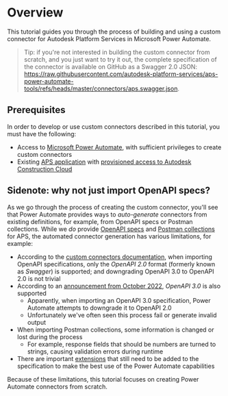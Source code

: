 # Overview

This tutorial guides you through the process of building and using a custom connector for Autodesk Platform Services in Microsoft Power Automate.

> Tip: if you're not interested in building the custom connector from scratch, and you just want to try it out, the complete specification of the connector is available on GitHub as a Swagger 2.0 JSON: https://raw.githubusercontent.com/autodesk-platform-services/aps-power-automate-tools/refs/heads/master/connectors/aps.swagger.json.

## Prerequisites

In order to develop or use custom connectors described in this tutorial, you must have the following:

- Access to [Microsoft Power Automate](https://make.powerautomate.com), with sufficient privileges to create custom connectors
- Existing [APS application](https://get-started.aps.autodesk.com/#create-an-account) with [provisioned access to Autodesk Construction Cloud](https://get-started.aps.autodesk.com/#provision-access-in-other-products)

## Sidenote: why not just import OpenAPI specs?

As we go through the process of creating the custom connector, you'll see that Power Automate provides ways to _auto-generate_ connectors from existing definitions, for example, from OpenAPI specs or Postman collections. While we _do_ provide [OpenAPI specs](https://aps.autodesk.com/blog/openapi-specs-are-here) and [Postman collections](https://github.com/autodesk-platform-services/aps-postman-collections) for APS, the automated connector generation has various limitations, for example:

- According to the [custom connectors documentation](https://learn.microsoft.com/en-us/connectors/custom-connectors/define-openapi-definition), when importing OpenAPI specifications, only the _OpenAPI 2.0_ format (formerly known as _Swagger_) is supported; and downgrading OpenAPI 3.0 to OpenAPI 2.0 is not trivial
- According to an [announcement from October 2022](https://learn.microsoft.com/en-us/power-platform-release-plan/2022wave1/power-platform-pro-development/openapi-3-support-custom-connectors), _OpenAPI 3.0_ is also supported
  - Apparently, when importing an OpenAPI 3.0 specification, Power Automate attempts to downgrade it to OpenAPI 2.0
  - Unfortunately we've often seen this process fail or generate invalid output
- When importing Postman collections, some information is changed or lost during the process
  - For example, response fields that should be numbers are turned to strings, causing validation errors during runtime
- There are important [extensions](https://learn.microsoft.com/en-us/connectors/custom-connectors/openapi-extensions) that still need to be added to the specification to make the best use of the Power Automate capabilities

Because of these limitations, this tutorial focuses on creating Power Automate connectors from scratch.